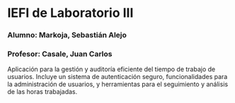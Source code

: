 # IEFI de Laboratorio III
### Alumno: Markoja, Sebastián Alejo
### Profesor: Casale, Juan Carlos
Aplicación para la gestión y auditoría eficiente del tiempo de trabajo de usuarios. Incluye un sistema de autenticación seguro, funcionalidades para la administración de usuarios, y herramientas para el seguimiento y análisis de las horas trabajadas.
